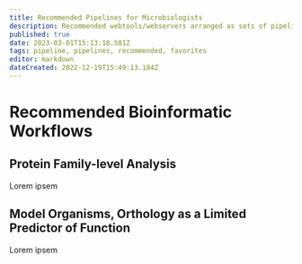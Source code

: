 ```yaml
---
title: Recommended Pipelines for Microbiologists
description: Recommended webtools/webservers arranged as sets of pipelines designed to improve accessibility, reproducibility, and useability of bioinformatics approaches with the experimental microbiologist in mind.
published: true
date: 2023-03-01T15:13:18.581Z
tags: pipeline, pipelines, recommended, favorites
editor: markdown
dateCreated: 2022-12-19T15:49:13.184Z
---
```


# Recommended Bioinformatic Workflows
## Protein Family-level Analysis
Lorem ipsem
## Model Organisms, Orthology as a Limited Predictor of Function
Lorem ipsem

